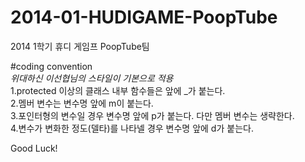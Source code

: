 2014-01-HUDIGAME-PoopTube
=========================

2014 1학기 휴디 게임프 PoopTube팀  
  
#coding convention  
*위대하신 이선협님의 스타일이 기본으로 적용*  
1.protected 이상의 클래스 내부 함수들은 앞에 _가 붙는다.  
2.멤버 변수는 변수명 앞에 m이 붙는다.  
3.포인터형의 변수일 경우 변수명 앞에 p가 붙는다. 다만 멤버 변수는 생략한다.  
4.변수가 변화한 정도(델타)를 나타넬 경우 변수명 앞에 d가 붙는다.  
  
  
Good Luck!  
  
